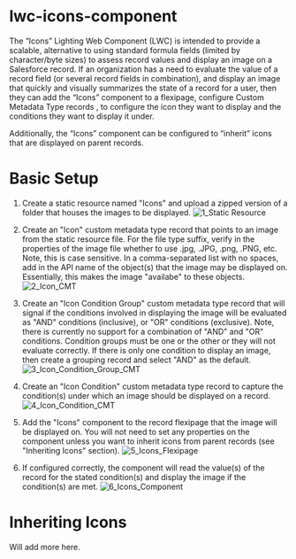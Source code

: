 # lwc-icons-component
The “Icons” Lighting Web Component (LWC) is intended to provide a scalable, alternative to using standard formula fields (limited by character/byte sizes) to assess record values and display an image on a Salesforce record. If an organization has a need to evaluate the value of a record field (or several record fields in combination), and display an image that quickly and visually summarizes the state of a record for a user, then they can add the “Icons” component to a flexipage, configure Custom Metadata Type records , to configure the icon they want to display and the conditions they want to display it under.

Additionally, the “Icons” component can be configured to “inherit” icons that are displayed on parent records.

# Basic Setup
1. Create a static resource named "Icons" and upload a zipped version of a folder that houses the images to be displayed.
![1_Static Resource](https://user-images.githubusercontent.com/43816466/168383434-7e033ff2-262b-4534-b1f3-5973228f46ad.JPG)

2. Create an "Icon" custom metadata type record that points to an image from the static resource file. For the file type suffix, verify in the properties of the image file whether to use .jpg, .JPG, .png, .PNG, etc. Note, this is case sensitive. In a comma-separated list with no spaces, add in the API name of the object(s) that the image may be displayed on. Essentially, this makes the image "availabe" to these objects.
![2_Icon_CMT](https://user-images.githubusercontent.com/43816466/168387212-599b0e02-e5dc-421a-952d-2792422667d4.JPG)

3. Create an "Icon Condition Group" custom metadata type record that will signal if the conditions involved in displaying the image will be evaluated as "AND" conditions (inclusive), or "OR" conditions (exclusive). Note, there is currently no support for a combination of "AND" and "OR" conditions. Condition groups must be one or the other or they will not evaluate correctly. If there is only one condition to display an image, then create a grouping record and select "AND" as the default.
![3_Icon_Condition_Group_CMT](https://user-images.githubusercontent.com/43816466/168387062-06d7a870-fcbc-4f33-8d44-9bc719dec181.JPG)

4. Create an "Icon Condition" custom metadata type record to capture the condition(s) under which an image should be displayed on a record.
![4_Icon_Condition_CMT](https://user-images.githubusercontent.com/43816466/168387316-32320326-0b61-4f6f-8cac-0240b7476171.JPG)

5. Add the "Icons" component to the record flexipage that the image will be displayed on. You will not need to set any properties on the component unless you want to inherit icons from parent records (see "Inheriting Icons" section).
![5_Icons_Flexipage](https://user-images.githubusercontent.com/43816466/168386610-6436af88-22ff-4b04-8881-434edb697ce5.JPG)

6. If configured correctly, the component will read the value(s) of the record for the stated condition(s) and display the image if the condition(s) are met.
![6_Icons_Component](https://user-images.githubusercontent.com/43816466/168387750-de9c7194-9f75-4d39-85f0-246b3b4052c7.JPG)

# Inheriting Icons

Will add more here.
